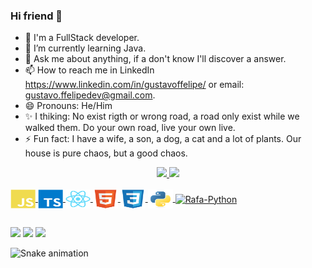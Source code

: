 ### Hi friend 👋

- 🦝 I'm a FullStack developer.
- 🌱 I’m currently learning Java.
- 💬 Ask me about anything, if a don't know I'll discover a answer.
- 📫 How to reach me in LinkedIn https://www.linkedin.com/in/gustavoffelipe/ or email: gustavo.ffelipedev@gmail.com.
- 😄 Pronouns: He/Him
- ✨ I thiking: No exist rigth or wrong road, a road only exist while we walked them. Do your own road, live your own live.
- ⚡ Fun fact: I have a wife, a son, a dog, a cat and a lot of plants. Our house is pure chaos, but a good chaos.
<div align="center">
  <a href="https://github.com/GustavoFFelipe">
  <img height="180em" src="https://github-readme-stats.vercel.app/api?username=GustavoFFelipe&show_icons=true&theme=codeSTACKr&include_all_commits=true&count_private=true"/>
  <img height="180em" src="https://github-readme-stats.vercel.app/api/top-langs/?username=GustavoFFelipe&layout=compact&langs_count=7&theme=codeSTACKr"/>
</div>
  <div style="display: inline_block"><br>
  <img align="center" alt="Rafa-Js" height="30" width="40" src="https://raw.githubusercontent.com/devicons/devicon/master/icons/javascript/javascript-plain.svg">
  <img align="center" alt="Rafa-Ts" height="30" width="40" src="https://raw.githubusercontent.com/devicons/devicon/master/icons/typescript/typescript-plain.svg">
  <img align="center" alt="Rafa-React" height="30" width="40" src="https://raw.githubusercontent.com/devicons/devicon/master/icons/react/react-original.svg">
  <img align="center" alt="Rafa-HTML" height="30" width="40" src="https://raw.githubusercontent.com/devicons/devicon/master/icons/html5/html5-original.svg">
  <img align="center" alt="Rafa-CSS" height="30" width="40" src="https://raw.githubusercontent.com/devicons/devicon/master/icons/css3/css3-original.svg">
  <img align="center" alt="Rafa-Python" height="30" width="40" src="https://raw.githubusercontent.com/devicons/devicon/master/icons/python/python-original.svg">
  <img align="center" alt="Rafa-Python" height="30" width="40" src="https://cdn.jsdelivr.net/gh/devicons/devicon/icons/java/java-original.svg" />
  
  ##
    
<div> 
  <a href="https://www.instagram.com/gu.ffelipe/" target="_blank"><img src="https://img.shields.io/badge/-Instagram-%23E4405F?style=for-the-badge&logo=instagram&logoColor=white" target="_blank"></a>
  <a href = "mailto:gustavo.ffelipedev@gmail.com"><img src="https://img.shields.io/badge/-Gmail-%23333?style=for-the-badge&logo=gmail&logoColor=white" target="_blank"></a>
  <a href="https://www.linkedin.com/in/gustavoffelipe" target="_blank"><img src="https://img.shields.io/badge/-LinkedIn-%230077B5?style=for-the-badge&logo=linkedin&logoColor=white" target="_blank"></a> 

   ![Snake animation](https://github.com/GustavoFFelipe/GustavoFFelipe/blob/output/github-contribution-grid-snake.svg
)
 
  
 
</div>
